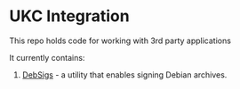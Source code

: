 # UKC Integration
This repo holds code for working with 3rd party applications

It currently contains:
1. [DebSigs](./DebSigs) - a utility that enables signing Debian archives.
